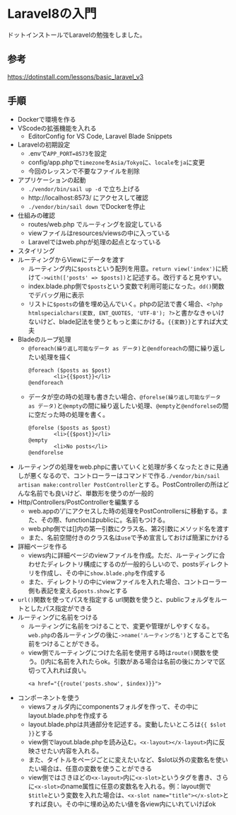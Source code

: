 # Laravel8の入門
ドットインストールでLaravelの勉強をしました。

## 参考
https://dotinstall.com/lessons/basic_laravel_v3

## 手順
- Dockerで環境を作る
- VScodeの拡張機能を入れる
	- EditorConfig for VS Code, Laravel Blade Snippets
- Laravelの初期設定
	- .envで`APP_PORT=8573`を設定
	- config/app.phpで`timezone`を`Asia/Tokyo`に、`locale`を`ja`に変更
	- 今回のレッスンで不要なファイルを削除
- アプリケーションの起動
	- `./vendor/bin/sail up -d` で立ち上げる
	- http://localhost:8573/ にアクセスして確認
	- `./vendor/bin/sail down` でDockerを停止
- 仕組みの確認
	- routes/web.php でルーティングを設定している
	- viewファイルはresources/viewsの中に入っている
	- Laravelではweb.phpが処理の起点となっている
- スタイリング
- ルーティングからViewにデータを渡す
	- ルーティング内に`$posts`という配列を用意。`return view('index')`に続けて`->with(['posts' => $posts])`と記述する。改行すると見やすい。
	- index.blade.php側で`$posts`という変数で利用可能になった。`dd()`関数でデバッグ用に表示
	- リストに`$posts`の値を埋め込んでいく。phpの記法で書く場合、`<?php htmlspecialchars(変数, ENT_QUOTES, 'UTF-8'); ?>`と書かなきゃいけないけど、blade記法を使うともっと楽にかける。`{{変数}}`とすれば大丈夫
- Bladeのループ処理
	- `@foreach(繰り返し可能なデータ as データ)`と`@endforeach`の間に繰り返したい処理を描く
		```
		@foreach ($posts as $post)
				<li>{{$post}}</li>
		@endforeach
		```
	- データが空の時の処理も書きたい場合、`@forelse(繰り返し可能なデータ as データ)`と`@empty`の間に繰り返したい処理、`@empty`と`@endforelse`の間に空だった時の処理を書く。
		```
		@forelse ($posts as $post)
				<li>{{$post}}</li>
		@empty
				<li>No posts</li>
		@endforelse
		```
- ルーティングの処理をweb.phpに書いていくと処理が多くなったときに見通しが悪くなるので、コントローラーはコマンドで作る`./vendor/bin/sail artisan make:controller PostController`とする。PostControllerの所はどんな名前でも良いけど、単数形を使うのが一般的
- Http/Controllers/PostControllerを編集する
	- web.appの'/'にアクセスした時の処理をPostControllersに移動する。また、その際、functionはpublicに。名前もつける。
	- web.php側では\[]内の第一引数にクラス名、第2引数にメソッド名を渡す
	- また、名前空間付きのクラス名は`use`で予め宣言しておけば簡潔にかける
- 詳細ページを作る
	- views内に詳細ページのviewファイルを作成。ただ、ルーティングに合わせたディレクトリ構成にするのが一般的らしいので、postsディレクトリを作成し、その中に`show.blade.php`を作成する
	- また、ディレクトリの中にviewファイルを入れた場合、コントローラー側も表記を変える`posts.show`とする
- `url()`関数を使ってパスを指定する
	url関数を使うと、publicフォルダをルートとしたパス指定ができる
- ルーティングに名前をつける
	- ルーティングに名前をつけることで、変更や管理がしやすくなる。`web.php`の各ルーティングの後に`->name('ルーティング名')`とすることで名前をつけることができる。
	- view側でルーティングにつけた名前を使用する時は`route()`関数を使う。\()内に名前を入れたらok。引数がある場合は名前の後にカンマで区切って入れれば良い。
		```
		<a href="{{route('posts.show', $index)}}">
		```
- コンポーネントを使う
	- viewsフォルダ内にcomponentsフォルダを作って、その中にlayout.blade.phpを作成する
	- layout.blade.phpは共通部分を記述する。変動したいところは`{{ $slot }}`とする
	- view側でlayout.blade.phpを読み込む。`<x-layout></x-layout>`内に反映させたい内容を入れる。
	- また、タイトルをページごとに変えたいなど、$slot以外の変数名を使いたい場合は、任意の変数を使うことができる
	- view側ではさきほどの`<x-layout>`内に`<x-slot>`というタグを書き、さらに`<x-slot>`のname属性に任意の変数名を入れる。例：layout側で`$title`という変数を入れた場合は、`<x-slot name="title"></x-slot>`とすれば良い。その中に埋め込めたい値を各view内にいれていけばok